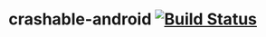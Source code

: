 crashable-android  [![Build Status](https://travis-ci.org/jonthornton07/crashable-android.svg?branch=master)](https://travis-ci.org/jonthornton07/crashable-android)
=================
